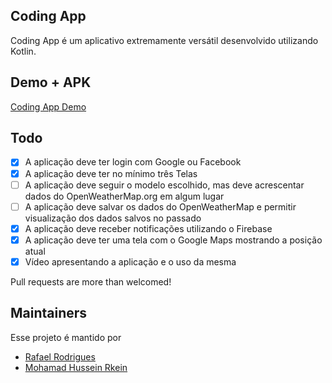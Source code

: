 ## Coding App

Coding App é um aplicativo extremamente versátil desenvolvido utilizando Kotlin.

## Demo + APK

[Coding App Demo](https://drive.google.com/drive/folders/1-1-26tPKqea70ZyosSY7MJuG9kKW-vnN?usp=sharing)

## Todo

- [x] A aplicação deve ter login com Google ou Facebook
- [x] A aplicação deve ter no mínimo três Telas
- [ ] A aplicação deve seguir o modelo escolhido, mas deve acrescentar dados do OpenWeatherMap.org em algum lugar
- [ ] A aplicação deve salvar os dados do OpenWeatherMap e permitir visualização dos dados salvos no passado
- [x] A aplicação deve receber notificações utilizando o Firebase
- [x] A aplicação deve ter uma tela com o Google Maps mostrando a posição atual
- [X] Vídeo apresentando a aplicação e o uso da mesma

Pull requests are more than welcomed!

## Maintainers

Esse projeto é mantido por

- [Rafael Rodrigues](http://github.com/rrvsrafael)
- [Mohamad Hussein Rkein](http://github.com/moha-rk)
